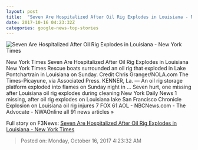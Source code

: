 ```yaml
---
layout: post
title:  "Seven Are Hospitalized After Oil Rig Explodes in Louisiana - New York Times"
date: 2017-10-16 04:23:32Z
categories: google-news-top-stories
---
```


![Seven Are Hospitalized After Oil Rig Explodes in Louisiana - New York Times](https://static01.nyt.com/images/2017/10/16/us/16explosion1/16explosion1-facebookJumbo-v3.jpg)

New York Times Seven Are Hospitalized After Oil Rig Explodes in Louisiana New York Times Rescue boats surrounded an oil rig that exploded in Lake Pontchartrain in Louisiana on Sunday. Credit Chris Granger/NOLA.com The Times-Picayune, via Associated Press. KENNER, La. — An oil rig storage platform exploded into flames on Sunday night in ... Seven hurt, one missing after Louisiana oil rig explodes during cleaning New York Daily News 1 missing, after oil rig explodes on Louisiana lake San Francisco Chronicle Explosion on Louisiana oil rig injures 7 FOX 61 AOL - NBCNews.com - The Advocate - NWAOnline all 91 news articles »


Full story on F3News: [Seven Are Hospitalized After Oil Rig Explodes in Louisiana - New York Times](http://www.f3nws.com/n/Str2QJ)

> Posted on: Monday, October 16, 2017 4:23:32 AM
